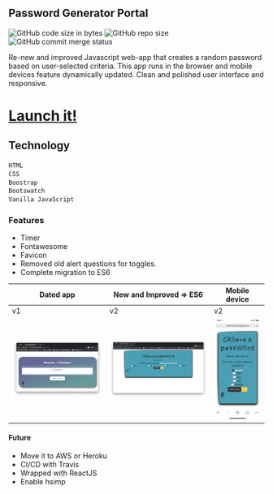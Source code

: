 ## Password Generator Portal

![GitHub code size in bytes](https://img.shields.io/github/languages/code-size/lfernandez79/pwdGenerator)
![GitHub repo size](https://img.shields.io/github/repo-size/lfernandez79/pwdGenerator?color=orange&logo=javascript)
![GitHub commit merge status](https://img.shields.io/github/commit-status/lfernandez79/pwdGenerator/master/d65997ca00043d42e1fb834c57fa22cde8b9e339)

Re-new and improved Javascript web-app that creates a random password based on user-selected criteria. This app runs in the browser and mobile devices feature dynamically updated. Clean and polished user interface and responsive. 

# [Launch it!](https://lfernandez79.github.io/pwdGenerator/)

## Technology

```sh
HTML
CSS
Boostrap
Bootswatch
Vanilla JavaScript
```
### Features 
* Timer
* Fontawesome
* Favicon
* Removed old alert questions for toggles.
* Complete migration to ES6

| Dated app    | New and Improved => ES6 | Mobile device |
| -------------| ------------------------|---------------|
| v1           | v2                      | v2            |
| <img src="./image/PG.png" width="350"> | <img src="./image/PG2.png" width="350">| <img src="./image/mobilePG.png" width="150">|


#### Future
* Move it to AWS or Heroku
* CI/CD with Travis
* Wrapped with ReactJS
* Enable hsimp